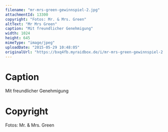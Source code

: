 ```yaml
---
filename: "mr-mrs-green-gewinnspiel-2.jpg"
attachmentId: 13300
copyright: "Fotos: Mr. & Mrs. Green"
altText: "Mr Mrs Green"
caption: "Mit freundlicher Genehmigung"
width: 1024
height: 645
mimeType: "image/jpeg"
uploadDate: "2015-05-29 10:48:05"
originalUrl: "https://bxq4fb.myraidbox.de/i/mr-mrs-green-gewinnspiel-2.jpg"
---
```


# Caption

Mit freundlicher Genehmigung

# Copyright

Fotos: Mr. & Mrs. Green
